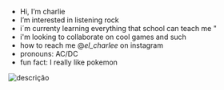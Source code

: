 -  Hi, I’m charlie
-  I’m interested in listening rock
- i´m currenty learning everything that school can teach me "
- i'm looking to collaborate on cool games and such
- how to reach me @_el_charlee_ on instagram
- pronouns: AC/DC
- fun fact: I really like pokemon
  
![descrição](https://www.icegif.com/wp-content/uploads/2021/11/icegif-110.gif)

